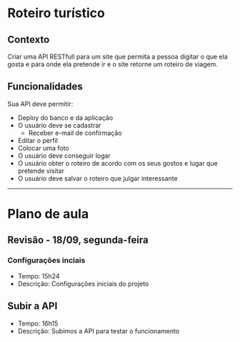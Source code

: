 # Roteiro turístico

## Contexto

Criar uma API RESTfull para um site que permita a pessoa digitar o que ela gosta e para onde ela pretende ir e o site retorne um roteiro de viagem.

## Funcionalidades

Sua API deve permitir:

- Deploy do banco e da aplicação
- O usuário deve se cadastrar
  - Receber e-mail de confirmação
- Editar o perfil
- Colocar uma foto
- O usuário deve conseguir logar
- O usuário obter o roteiro de acordo com os seus gostos e lugar que pretende visitar
- O usuário deve salvar o roteiro que julgar interessante

<hr>

# Plano de aula

## Revisão - 18/09, segunda-feira

### Configurações inciais

- Tempo: 15h24
- Descrição: Configurações iniciais do projeto

## Subir a API

- Tempo: 16h15
- Descrição: Subimos a API para testar o funcionamento
